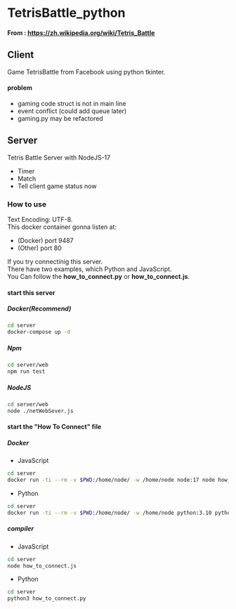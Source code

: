 # TetrisBattle\_python

#### From : https://zh.wikipedia.org/wiki/Tetris_Battle

## Client

Game TetrisBattle from Facebook using python tkinter.

#### problem
- gaming code struct is not in main line
- event conflict (could add queue later)
- gaming.py may be refactored

## Server

Tetris Battle Server with NodeJS-17
- Timer
- Match
- Tell client game status now

### How to use

Text Encoding: UTF-8.  
This docker container gonna listen at:
- (Docker) port 9487
- (Other) port 80

If you try connectinig this server.  
There have two examples, which Python and JavaScript.  
You Can follow the **how\_to\_connect.py** or **how\_to\_connect.js**.

#### start this server

##### Docker(Recommend)

```sh
cd server
docker-compose up -d
```

##### Npm

```sh
cd server/web
npm run test
```

##### NodeJS

```sh
cd server/web
node ./netWebSever.js 
```

#### start the "How To Connect" file

##### Docker

- JavaScript
```sh
cd server
docker run -ti --rm -v $PWD:/home/node/ -w /home/node node:17 node how_to_connect.js
```

- Python
```sh
cd server
docker run -ti --rm -v $PWD:/home/node/ -w /home/node python:3.10 python3 how_to_connect.py
```

##### compiler

- JavaScript
```sh
cd server
node how_to_connect.js
```

- Python
```sh
cd server
python3 how_to_connect.py
```
